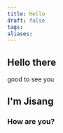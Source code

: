 ```yaml
---
title: Hello
draft: false
tags: 
aliases:
---
```

## Hello there
good to see you

## I'm Jisang

### How are you?

